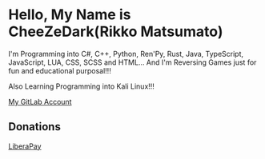 # Hello, My Name is CheeZeDark(Rikko Matsumato)

I'm Programming into C#, C++, Python, Ren'Py, Rust, Java, TypeScript, JavaScript, LUA, CSS, SCSS and HTML... And I'm Reversing Games just for fun and educational purposal!!!

Also Learning Programming into Kali Linux!!!

[My GitLab Account](https://gitlab.com/RikkoMatsumatoOfficial)


## Donations

[LiberaPay](https://liberapay.com/RikkoMatsumatoOfficial/donate)

